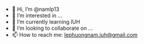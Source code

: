 - 👋 Hi, I’m @namlp13
- 👀 I’m interested in ...
- 🌱 I’m currently learning IUH
- 💞️ I’m looking to collaborate on ...
- 📫 How to reach me: lephuongnam.iuh@gmail.com

<!---
namlp13/namlp13 is a ✨ special ✨ repository because its `README.md` (this file) appears on your GitHub profile.
You can click the Preview link to take a look at your changes.
--->
